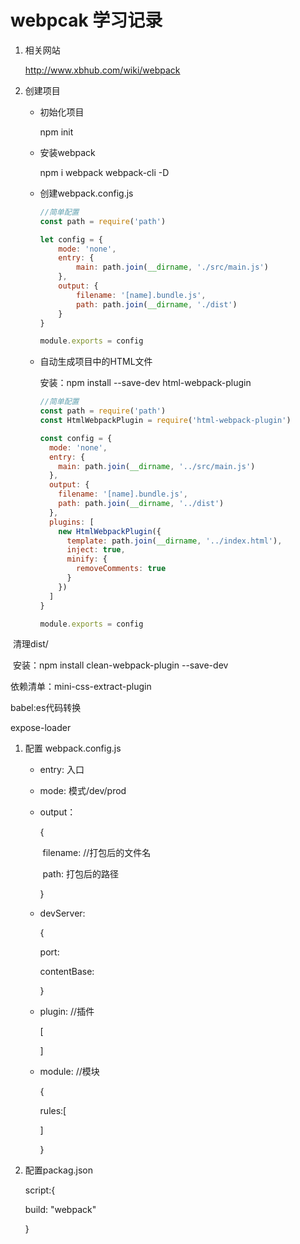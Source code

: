 # webpcak 学习记录

1. 相关网站

   http://www.xbhub.com/wiki/webpack

2. 创建项目

   - 初始化项目

     npm init

   - 安装webpack

      npm i webpack webpack-cli -D

   - 创建webpack.config.js

     ```js
     //简单配置
     const path = require('path')
     
     let config = {
         mode: 'none',
         entry: {
             main: path.join(__dirname, './src/main.js')
         },
         output: {
             filename: '[name].bundle.js',
             path: path.join(__dirname, './dist')
         }
     }
     
     module.exports = config
     ```

   - 自动生成项目中的HTML文件

      安装：npm install --save-dev html-webpack-plugin

      ```js
      //简单配置
      const path = require('path')
      const HtmlWebpackPlugin = require('html-webpack-plugin')
      
      const config = {
        mode: 'none',
        entry: {
          main: path.join(__dirname, '../src/main.js')
        },
        output: {
          filename: '[name].bundle.js',
          path: path.join(__dirname, '../dist')
        },
        plugins: [
          new HtmlWebpackPlugin({
            template: path.join(__dirname, '../index.html'),
            inject: true,
            minify: {
              removeComments: true
            }
          })
        ]
      }
      
      module.exports = config
      ```

​             清理dist/

​				安装：npm install clean-webpack-plugin --save-dev



  依赖清单：mini-css-extract-plugin

  babel:es代码转换

  



expose-loader

1. 配置 webpack.config.js

   - entry: 入口

   - mode: 模式/dev/prod

   - output：

     {

     ​	filename:  //打包后的文件名

     ​	path: 打包后的路径

     }

   - devServer:

     {

       port:

       contentBase:

     }

   - plugin: //插件

     [

     ]

   - module: //模块

     {

     rules:[

     ]

     }

2. 配置packag.json

   script:{

    build: "webpack"

   }